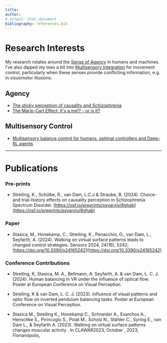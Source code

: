 ```yaml
---
title: 
author:
# output: html_document
bibliography: references.bib
---
```

# Research Interests

My research rotates around the [Sense of Agency](#agency) in humans and machines. <br>
I've also dipped my toes a bit into [Mutlisensory Integration](#multisensory-control) for movement control, particularly when these senses provide conflicting information, e.g. in visuomotor illusions.

## Agency

* [The sticky perception of causality and Schizophrenia](./blog/Causality_SSD_and_Choice-History.md)
* [The Mario-Cart Effect: It's a me!? - or is it?](./blog/Agency.md)
<!-- * Optimal Control model of Agency and confusion
* Agency in Deep-Reinforcement Learning for multi-agent tasks -->

## Multisensory Control

* [Multisensory balance control for humans, optimal controllers and Deep-RL agents](./blog/Multisensory_balance.md)


---


# Publications

### Pre-prints
* Streiling, K., Schülke, R., van Dam, L.C.J & Straube, B. (2024). Choice-and trial-history effects on causality perception in Schizophrenia Spectrum Disorder. [https://osf.io/preprints/psyarxiv/8ghab](https://osf.io/preprints/psyarxiv/8ghab)


### Paper
* Stasica, M., Honekamp, C., Streiling, K., Penacchio, O., van Dam, L., Seyfarth, A. (2024). Walking on virtual surface patterns leads to changed control strategies. Sensors 2024, 24(16), 5242; [https://doi.org/10.3390/s24165242](https://doi.org/10.3390/s24165242)


### Conference Contributions

* Streiling, K, Stasica, M. A., Bellmann, A. Seyfarth, A. & van Dam, L. C. J. (2024). Human balancing in VR under the influence of optical flow. Poster at European Conference on Visual Perception.

* Streiling, K & van Dam, L. C. J. (2023). Influence of visual patterns and optic flow on inverted pendulum balancing tasks. Poster at European Conference on Visual Perception.

* Stasica M., Streiling K., Honekamp C., Schneider A., Exarchos A., Henschke S., Pirincoglu S., Polat M., Scholz N., Stähler C., Syring E., van Dam L., & Seyfarth A. (2023). Walking on virtual surface patterns changes muscular activity . In CLAWAR2023, October , 2023, Florianópolis,


